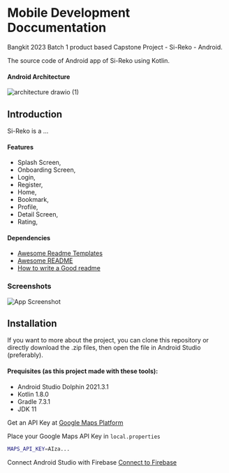 # Mobile Development Doccumentation

Bangkit 2023 Batch 1 product based Capstone Project - Si-Reko - Android.

The source code of Android app of Si-Reko using Kotlin.

#### Android Architecture
![architecture drawio (1)](https://github.com/jerryberlin/Si-Reko-bangkit-capstone-2023/assets/72635719/a7b1dd8a-7ec3-4151-a2c3-9de79563c773)


## Introduction
Si-Reko is a ...
#### Features

- Splash Screen, 
- Onboarding Screen, 
- Login, 
- Register, 
- Home, 
- Bookmark, 
- Profile, 
- Detail Screen,
- Rating, 


#### Dependencies

 - [Awesome Readme Templates](https://awesomeopensource.com/project/elangosundar/awesome-README-templates)
 - [Awesome README](https://github.com/matiassingers/awesome-readme)
 - [How to write a Good readme](https://bulldogjob.com/news/449-how-to-write-a-good-readme-for-your-github-project)
### Screenshots

![App Screenshot](https://via.placeholder.com/468x300?text=App+Screenshot+Here)


## Installation
If you want to more about the project, you can clone this repository or directly download the .zip files, then open the file in Android Studio (preferably). 
#### Prequisites (as this project made with these tools):

- Android Studio Dolphin 2021.3.1
- Kotlin 1.8.0
- Gradle 7.3.1
- JDK 11

Get an API Key at [Google Maps Platform](https://developers.google.com/maps/documentation/android-sdk/get-api-key)

Place your Google Maps API Key in ```local.properties```
```bash
MAPS_API_KEY=AIza...
```
Connect Android Studio with Firebase [Connect to Firebase](https://developer.android.com/studio/write/firebase)

    
